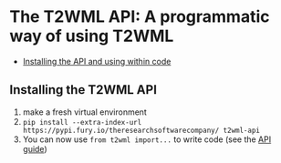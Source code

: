 # The T2WML API: A programmatic way of using T2WML

* [Installing the API and using within code](#install)

<span id="install"></span>
## Installing the T2WML API

1. make a fresh virtual environment
2. `pip install --extra-index-url https://pypi.fury.io/theresearchsoftwarecompany/ t2wml-api`
3. You can now use `from t2wml import...` to write code (see the [API guide](API.md))
